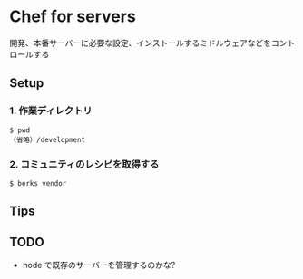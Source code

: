 # Chef for servers

開発、本番サーバーに必要な設定、インストールするミドルウェアなどをコントロールする



## Setup

### 1. 作業ディレクトリ

```
$ pwd
（省略）/development
```

### 2. コミュニティのレシピを取得する

```
$ berks vendor
```



## Tips



## TODO
* node で既存のサーバーを管理するのかな?
